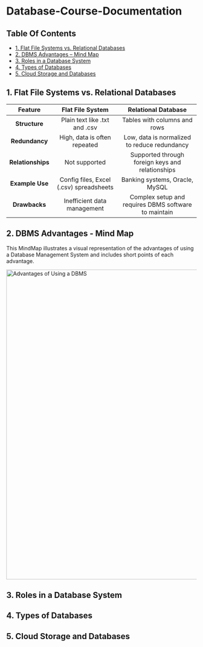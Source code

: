 # Database-Course-Documentation

## Table Of Contents
- [1. Flat File Systems vs. Relational Databases](#1-flat-file-systems-vs-relational-databases)
- [2. DBMS Advantages – Mind Map](#2-dbms-advantages---mind-map)
- [3. Roles in a Database System](#3-roles-in-a-database-system)
- [4. Types of Databases](#4-types-of-databases)
- [5. Cloud Storage and Databases](#5-cloud-storage-and-databases)

## 1. Flat File Systems vs. Relational Databases

| Feature         | Flat File System                        | Relational Database                                 |
|:---------------:|:---------------------------------------:|:---------------------------------------------------:|
| **Structure**   | Plain text like .txt and .csv           | Tables with columns and rows                        |
| **Redundancy**  | High, data is often repeated            | Low, data is normalized to reduce redundancy        |
| **Relationships** | Not supported                         | Supported through foreign keys and relationships    |
| **Example Use** | Config files, Excel (.csv) spreadsheets | Banking systems, Oracle, MySQL                      |
| **Drawbacks**   | Inefficient data management             | Complex setup and requires DBMS software to maintain|

## 2. DBMS Advantages - Mind Map
This MindMap illustrates a visual representation of the advantages of using a Database Management System and includes short points of each advantage.

<img width="2008" height="820" alt="Advantages of Using a DBMS" src="https://github.com/user-attachments/assets/183536e7-e337-48d5-9f53-5e0f245512d6" />

## 3. Roles in a Database System



## 4. Types of Databases

## 5. Cloud Storage and Databases
